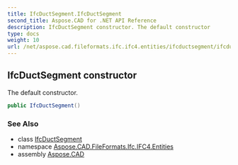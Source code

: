 ```yaml
---
title: IfcDuctSegment.IfcDuctSegment
second_title: Aspose.CAD for .NET API Reference
description: IfcDuctSegment constructor. The default constructor
type: docs
weight: 10
url: /net/aspose.cad.fileformats.ifc.ifc4.entities/ifcductsegment/ifcductsegment/
---
```

## IfcDuctSegment constructor

The default constructor.

```csharp
public IfcDuctSegment()
```

### See Also

* class [IfcDuctSegment](../)
* namespace [Aspose.CAD.FileFormats.Ifc.IFC4.Entities](../../ifcductsegment/)
* assembly [Aspose.CAD](../../../)


